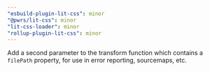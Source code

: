 ```yaml
---
"esbuild-plugin-lit-css": minor
"@pwrs/lit-css": minor
"lit-css-loader": minor
"rollup-plugin-lit-css": minor
---
```


Add a second parameter to the transform function which contains a `filePath` property, for use in error reporting, sourcemaps, etc.
